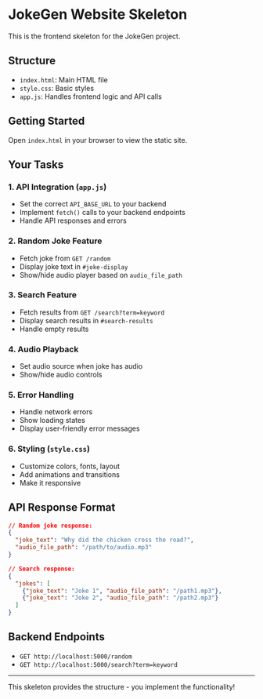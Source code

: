 # JokeGen Website Skeleton

This is the frontend skeleton for the JokeGen project.

## Structure
- `index.html`: Main HTML file
- `style.css`: Basic styles  
- `app.js`: Handles frontend logic and API calls

## Getting Started
Open `index.html` in your browser to view the static site.

## Your Tasks

### 1. **API Integration** (`app.js`)
- Set the correct `API_BASE_URL` to your backend
- Implement `fetch()` calls to your backend endpoints
- Handle API responses and errors

### 2. **Random Joke Feature**
- Fetch joke from `GET /random`
- Display joke text in `#joke-display`
- Show/hide audio player based on `audio_file_path`

### 3. **Search Feature**
- Fetch results from `GET /search?term=keyword`
- Display search results in `#search-results`
- Handle empty results

### 4. **Audio Playback**
- Set audio source when joke has audio
- Show/hide audio controls

### 5. **Error Handling**
- Handle network errors
- Show loading states
- Display user-friendly error messages

### 6. **Styling** (`style.css`)
- Customize colors, fonts, layout
- Add animations and transitions
- Make it responsive

## API Response Format
```json
// Random joke response:
{
  "joke_text": "Why did the chicken cross the road?",
  "audio_file_path": "/path/to/audio.mp3"
}

// Search response:
{
  "jokes": [
    {"joke_text": "Joke 1", "audio_file_path": "/path1.mp3"},
    {"joke_text": "Joke 2", "audio_file_path": "/path2.mp3"}
  ]
}
```

## Backend Endpoints
- `GET http://localhost:5000/random`
- `GET http://localhost:5000/search?term=keyword`

---
This skeleton provides the structure - you implement the functionality! 